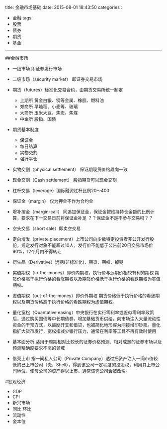 title: 金融市场基础
date: 2015-08-01 18:43:50
categories：
- 金融 
tags:
- 股票
- 债券
- 期货
- 基金
---

##金融市场

* 一级市场 即证券发行市场
* 二级市场（security market） 即证券交易市场
* 期货（futures）标准化交易合约，由期货交易所统一制定
	* 上期所 黄金白银、钢等金属、橡胶、燃料油
	* 郑商所 早灿稻、小麦等、玻璃
	* 大商所 玉米大豆、焦炭、焦煤
	* 中金所 股指、国债
	
* 期货基本制度
	* 保证金
	* 每日结算
	* 实物交割
	* 强行平仓
* 实物交割（physical settlement） 保证期现货价格趋向一致
* 现金交割（Cash settlement） 股指期货可以现金交割
* 杠杆交易（leverage）国际融资杠杆比例20～400
* 保证金（margin） 仅为押金不作为合约金
* 增补按金（margin-call） 同追加保证金，保证金按维持持仓金额的比例计算，要求在下一交易日前将保证金补足 ？？保证金不是不参与交易吗？？
* 空头交易（short sale）即卖空交易
* 定向增发（private placement）上市公司向少数特定投资者非公开发行股份，规定发行对象不能超过10人，发行价不能低于公告前20日交易市场价90%，12个月内不得转让
* 衍生品（Derivative）远期(非标准化)、期货、期权、掉期
* 实值期权（in-the-money）即价内期权，执行价与远期价相较有利的期权 期货价格高于执行价格的看涨期权以及期货价格低于执行价格的看跌期权为实值期权。
* 虚值期权（out-of-the-money）即价外期权 期货价格低于执行价格的看涨期权以及期货价格高于执行价格的看跌期权为虚值期权。
* 量化宽松（Quantative easing）中央银行在实行零利率或近似零利率政策后，通过购买国债等中长期债券，增加基础货币供给，向市场注入大量流动性资金的干预方式，以鼓励开支和借贷，也被简化地形容为间接增印钞票。量化指扩大货币发行，宽松指减少银行压力，通常在利率等工具不再有效时使用
* 基本面分析 适用于周期相对比较长的证券价格预测、相对成熟的证券市场以及预测精确度要求不高的领域
* 借壳上市 指一间私人公司（Private Company）透过把资产注入一间市值较低的已上市公司（壳，Shell），得到该公司一定程度的控股权，利用其上市公司地位，使母公司的资产得以上市。通常该壳公司会被改名。

#宏观经济
* GDP
* CPI
* 新兴市场
* 同比 环比
* 流动性
* 金本位